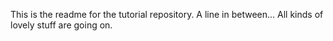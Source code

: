This is the readme for the tutorial repository.
A line in between...
All kinds of lovely stuff are going on.